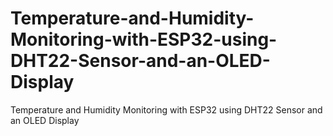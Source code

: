 # Temperature-and-Humidity-Monitoring-with-ESP32-using-DHT22-Sensor-and-an-OLED-Display
Temperature and Humidity Monitoring with ESP32 using DHT22 Sensor and an OLED Display
